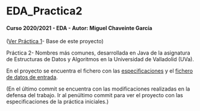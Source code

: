 # EDA_Practica2

#### Curso 2020/2021 - EDA - Autor: Miguel Chaveinte García 

([Ver Práctica 1](https://github.com/miguelchaveinte/EDA)- Base de este proyecto)

Práctica 2- Nombres más comunes, desarrollada en Java de la asignatura de Estructuras de Datos y Algoritmos en la Universidad de Valladolid (UVa).

En el proyecto se encuentra el fichero con las [especificaciones](prac2021b_revisada.pdf) y el [fichero de datos de entrada](PracticaEda/personas_va.txt).

(En el último commit se encuentra con las modificaciones realizadas en la defensa del trabajo. Ir al penúltimo commit para ver el proyecto con las especificaciones de la práctica iniciales.)
